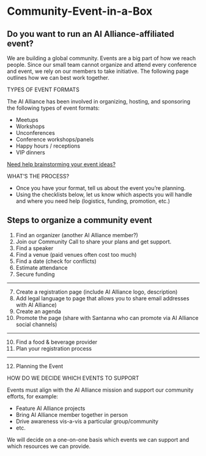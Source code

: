 # Community-Event-in-a-Box
 
## Do you want to run an AI Alliance-affiliated event? 

We are building a global community. Events are a big part of how we reach people. Since our small team cannot organize and attend every conference and event, we rely on our members to take initiative. The following page outlines how we can best work together.

TYPES OF EVENT FORMATS
 
The AI Alliance has been involved in organizing, hosting, and sponsoring the following types of event formats:
 
* Meetups
* Workshops
* Unconferences
* Conference workshops/panels
* Happy hours / receptions
* VIP dinners

[Need help brainstorming your event ideas?](event-brainstorm.md)

WHAT’S THE PROCESS?
 
* Once you have your format, tell us about the event you’re planning.
* Using the checklists below, let us know which aspects you will handle and where you need help (logistics, funding, promotion, etc.)

## Steps to organize a community event
1. Find an organizer (another AI Alliance member?)
3. Join our Community Call to share your plans and get support. 
4. Find a speaker
5. Find a venue (paid venues often cost too much)
6. Find a date (check for conflicts)
7. Estimate attendance
8. Secure funding
---
7. Create a registration page (include AI Alliance logo, description)
8. Add legal language to page that allows you to share email addresses with AI Alliance)
9. Create an agenda
10. Promote the page (share with Santanna who can promote via AI Alliance social channels)
---
10. Find a food & beverage provider
11. Plan your registration process
---

12. Planning the Event

HOW DO WE DECIDE WHICH EVENTS TO SUPPORT
 
Events must align with the AI Alliance mission and support our community efforts, for example:
 
* Feature AI Alliance projects
* Bring AI Alliance member together in person
* Drive awareness vis-a-vis a particular group/community
* etc.
 
We will decide on a one-on-one basis which events we can support and which resources we can provide.
 
 
